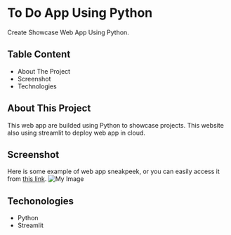 # To Do App Using Python
Create Showcase Web App Using Python.

## Table Content
- About The Project
- Screenshot
- Technologies

## About This Project
This web app are builded using Python to showcase projects. This website also using streamlit to deploy web app in cloud.

## Screenshot
Here is some example of web app sneakpeek, or you can easily access it from  [this link](https://app1-to-do.streamlit.app/).
![My Image](#) 

## Techonologies
- Python 
- Streamlit

